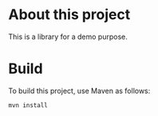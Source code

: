 About this project
==================
This is a library for a demo purpose.

Build
=====
To build this project, use Maven as follows:

    mvn install


